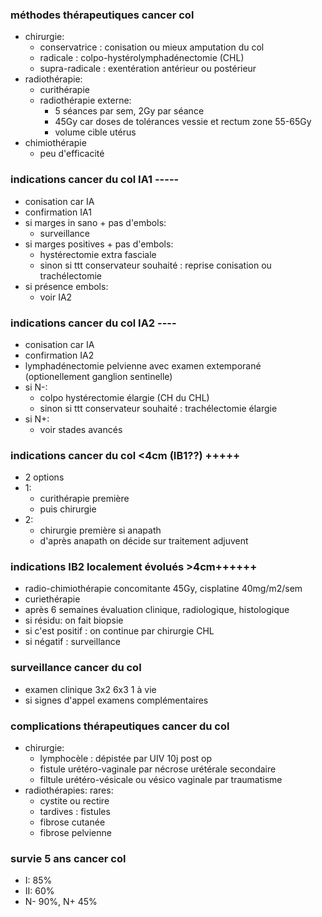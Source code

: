 ### méthodes thérapeutiques cancer col
- chirurgie:
	- conservatrice : conisation ou mieux amputation du col
	- radicale : colpo-hystérolymphadénectomie (CHL)
	- supra-radicale : exentération antérieur ou postérieur
- radiothérapie:
	- curithérapie
	- radiothérapie externe:
		- 5 séances par sem, 2Gy par séance
		- 45Gy car doses de tolérances vessie et rectum zone 55-65Gy
		- volume cible utérus
- chimiothérapie
	- peu d'efficacité

### indications cancer du col IA1 -----
- conisation car IA
- confirmation IA1
- si marges in sano + pas d'embols:
	- surveillance
- si marges positives + pas d'embols:
	- hystérectomie extra fasciale
	- sinon si ttt conservateur souhaité : reprise conisation ou trachélectomie
- si présence embols:
	- voir IA2

### indications cancer du col IA2 ----
- conisation car IA
- confirmation IA2
- lymphadénectomie pelvienne avec examen extemporané (optionellement ganglion sentinelle)
- si N-:
	- colpo hystérectomie élargie (CH du CHL)
	- sinon si ttt conservateur souhaité : trachélectomie élargie
- si N+:
	- voir stades avancés

### indications cancer du col <4cm (IB1??) +++++
- 2 options
- 1:
	- curithérapie première
	- puis chirurgie
- 2:
	- chirurgie première si anapath
	- d'après anapath on décide sur traitement adjuvent

### indications IB2 	localement évolués >4cm++++++
- radio-chimiothérapie concomitante 45Gy, cisplatine 40mg/m2/sem
- curiethérapie
- après 6 semaines évaluation clinique, radiologique, histologique
- si résidu: on fait biopsie
- si c'est positif : on continue par chirurgie CHL
- si négatif : surveillance

### surveillance cancer du col
- examen clinique 3x2 6x3 1 à vie
- si signes d'appel examens complémentaires

### complications thérapeutiques cancer du col
- chirurgie:
	- lymphocèle : dépistée par UIV 10j post op
	- fistule urétéro-vaginale par nécrose urétérale secondaire
	- filtule urétéro-vésicale ou vésico vaginale par traumatisme
- radiothérapies: rares:
	- cystite ou rectire
	- tardives : fistules
	- fibrose cutanée
	- fibrose pelvienne

### survie 5 ans cancer col
- I: 85%
- II: 60%
- N- 90%, N+ 45%